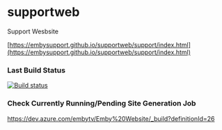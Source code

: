 # supportweb

Support Wesbsite

[https://embysupport.github.io/supportweb/support/index.html](https://embysupport.github.io/supportweb/support/index.html)

### Last Build Status

[![Build status](https://dev.azure.com/embytv/Emby%20Website/_apis/build/status/Emby%20Website%20Build)](https://dev.azure.com/embytv/Emby%20Website/_build/latest?definitionId=26)

### Check Currently Running/Pending Site Generation Job

https://dev.azure.com/embytv/Emby%20Website/_build?definitionId=26
